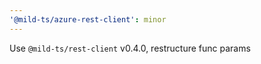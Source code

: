 ```yaml
---
'@mild-ts/azure-rest-client': minor
---
```


Use `@mild-ts/rest-client` v0.4.0, restructure func params
